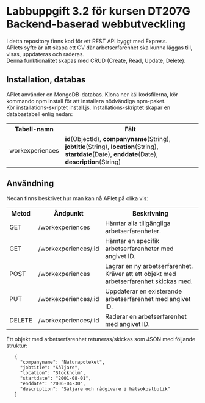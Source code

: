 # Labbuppgift 3.2 för kursen DT207G Backend-baserad webbutveckling

I detta repository finns kod för ett REST API byggt med Express.<br>
APIets syfte är att skapa ett CV där arbetserfarenhet ska kunna läggas till, visas, uppdateras och raderas.<br>
Denna funktionalitet skapas med CRUD (Create, Read, Update, Delete).<br>

## Installation, databas
APIet använder en MongoDB-databas. Klona ner källkodsfilerna, kör kommando npm install för att installera nödvändiga npm-paket.<br>
Kör installations-skriptet install.js. Installations-skriptet skapar en databastabell enlig nedan:

<table>
<tr>
  <th>Tabell-namn</th>
  <th>Fält</th>
</tr>
<tr>
  <td>workexperiences</td>
  <td><strong>id</strong>(ObjectId), <strong>companyname</strong>(String), <strong>jobtitle</strong>(String), <strong>location</strong>(String), <strong>startdate</strong>(Date), <strong>enddate</strong>(Date), <strong>description</strong>(String)</td>
</tr>
</table>

## Användning
Nedan finns beskrivet hur man kan nå APIet på olika vis:

<table>
<tr>
  <th>Metod</th>
  <th>Ändpunkt</th>
  <th>Beskrivning</th>
</tr>
<tr>
  <td>GET</td>
  <td>/workexperiences</td>
  <td>Hämtar alla tillgängliga arbetserfarenheter.</td>
</tr>
<tr>
  <td>GET</td>
  <td>/workexperiences/:id</td>
  <td>Hämtar en specifik arbetserfarenheter med angivet ID.</td>
  </tr>
<tr>
  <td>POST</td>
  <td>/workexperiences</td>
  <td>Lagrar en ny arbetserfarenhet. Kräver att ett objekt med arbetserfarenhet skickas med.</td>
</tr>
<tr>
  <td>PUT</td>
  <td>/workexperiences/:id</td>
  <td>Uppdaterar en existerande arbetserfarenhet med angivet ID.</td>
</tr>
<tr>
  <td>DELETE</td>
  <td>/workexperiences/:id</td>
  <td>Raderar en arbetserfarenhet med angivet ID.</td>
</tr>
</table>
Ett objekt med arbetserfarenhet retuneras/skickas som JSON med följande struktur:

```
   {
     "companyname": "Naturapoteket",
     "jobtitle": "Säljare",
     "location": "Stockholm",
     "startdate": "2001-08-01",
     "enddate": "2006-04-30",
     "description": "Säljare och rådgivare i hälsokostbutik"
   }
```
